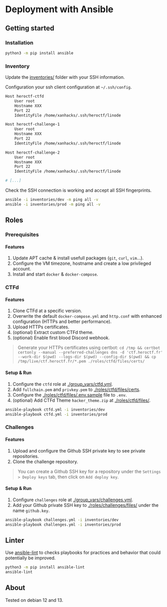 # Deployment with Ansible

## Getting started

### Installation

```bash
python3 -m pip install ansible
```

### Inventory

Update the [inventories/](inventories/) folder with your SSH information.

Configuration your ssh client configuration at `~/.ssh/config`.

```bash
Host heroctf-ctfd
    User root
    Hostname XXX
    Port 22
    IdentityFile /home/xanhacks/.ssh/heroctf/linode

Host heroctf-challenge-1
    User root
    Hostname XXX
    Port 22
    IdentityFile /home/xanhacks/.ssh/heroctf/linode

Host heroctf-challenge-2
    User root
    Hostname XXX
    Port 22
    IdentityFile /home/xanhacks/.ssh/heroctf/linode

# [...]
```

Check the SSH connection is working and accept all SSH fingerprints.

```bash
ansible -i inventories/dev -m ping all -v
ansible -i inventories/prod -m ping all -v
```

## Roles

### Prerequisites

#### Features

1. Update APT cache & install usefull packages (`git`, `curl`, `vim`...).
2. Configure the VM timezone, hostname and create a low privileged account.
3. Install and start `docker` & `docker-compose`.

### CTFd

#### Features

1. Clone CTFd at a specific version.
2. Overwrite the default `docker-compose.yml` and `http.conf` with enhanced configuration (HTTPs and better performance).
3. Upload HTTPs certificates.
4. (optional) Extract custom CTFd theme.
5. (optional) Enable first blood Discord webhook.

> Generate your HTTPs certificates using certbot: `cd /tmp && certbot certonly --manual --preferred-challenges dns -d 'ctf.heroctf.fr' --work-dir $(pwd) --logs-dir $(pwd) --config-dir $(pwd) && cp /tmp/live/ctf.heroctf.fr/*.pem ./roles/ctfd/files/certs/`

#### Setup & Run

1. Configure the `ctfd` role at [./group_vars/ctfd.yml](./group_vars/ctfd.yml).
2. Add `fullchain.pem` and `privkey.pem` to [./roles/ctfd/files/certs](./roles/ctfd/files/certs).
3. Configure the [./roles/ctfd/files/.env.sample](./roles/ctfd/files/.env.sample) file to `.env`.
4. (optional) Add CTFd Theme `hacker_theme.zip` at [./roles/ctfd/files/](./roles/ctfd/files/).

```bash
ansible-playbook ctfd.yml -i inventories/dev
ansible-playbook ctfd.yml -i inventories/prod
```

### Challenges

#### Features

1. Upload and configure the Github SSH private key to see private repositories.
2. Clone the challenge repository.

> You can create a Github SSH key for a repository under the `Settings > Deploy keys` tab, then click on `Add deploy key`.

#### Setup & Run

1. Configure `challenges` role at [./group_vars/challenges.yml](./group_vars/challenges.yml).
2. Add your Github private SSH key to [./roles/challenges/files/](./roles/challenges/files/) under the name `github.key`.

```bash
ansible-playbook challenges.yml -i inventories/dev
ansible-playbook challenges.yml -i inventories/prod
```

## Linter

Use [ansible-lint](https://github.com/ansible/ansible-lint) to checks playbooks for practices and behavior that could potentially be improved.

```bash
python3 -m pip install ansible-lint
ansible-lint
```

## About

Tested on debian 12 and 13.